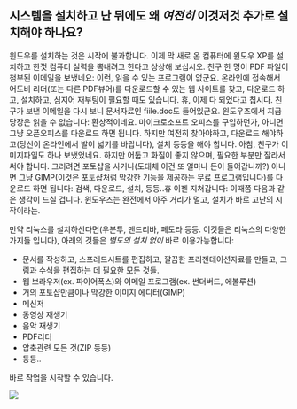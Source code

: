 



<h2>﻿시스템을 설치하고 난 뒤에도 왜 <i>여전히</i> 이것저것 추가로 설치해야 하나요? </h2>

윈도우를 설치하는 것은 시작에 불과합니다. 이제 막 새로 온 컴퓨터에 윈도우 XP를 설치하고 한껏 컴퓨터 실력을 뽐내려고 한다고 상상해 보십시오. 친구 한 명이 PDF 파일이 첨부된 이메일을 보냈네요: 이런, 읽을 수 있는 프로그램이 없군요. 온라인에 접속해서 어도비 리더(또는 다른 PDF뷰어)를 다운로드할 수 있는 웹 사이트를 찾고, 다운로드 하고, 설치하고, 심지어 재부팅이 필요할 때도 있습니다. 휴, 이제 다 되었다고 칩시다. 친구가 보낸 이메일을 다시 보니 문서자료인 fiile.doc도 들어있군요. 윈도우즈에서 지금 당장은 읽을 수 없습니다: 환상적이네요. 마이크로소프트 오피스를 구입하던가, 아니면 그냥 오픈오피스를 다운로드 하면 됩니다. 하지만 여전히 찾아야하고, 다운로드 해야하고(당신이 온라인에서 발이 넓기를 바랍니다), 설치 등등을 해야 합니다. 아참, 친구가 이미지파일도 하나 보냈었네요. 하지만 어둡고 화질이 좋지 않으며, 필요한 부분만 잘라서 써야 합니다. 그러려면 포토샵을 사거나(도대체 이건 또 얼마나 돈이 들어갑니까?) 아니면 그냥 GIMP(이것은 포토샵처럼 막강한 기능을 제공하는 무료 프로그램입니다)를 다운로드 하면 됩니다: 검색, 다운로드, 설치, 등등..휴 이젠 지쳐갑니다: 이때쯤 다음과 같은 생각이 드실 겁니다. 윈도우즈는 완전에서 아주 거리가 멀고, 설치가 바로 고난의 시작이라는.

만약 리눅스를 설치하신다면(우분투, 맨드리바, 페도라 등등. 이것들은 리눅스의 다양한 가지들 입니다), 아래의 것들은 <i>별도의 설치 없이</i> 바로 이용가능합니다:

<ul>

<li>문서를 작성하고, 스프레드시트를 편집하고, 깔끔한 프리젠테이션자료를 만들고, 그림과 수식을 편집하는 데 필요한 모든 것들.</li>

<li>웹 브라우저(ex. 파이어폭스)와 이메일 프로그램(ex. 썬더버드, 에볼루션)</li>
<li>거의 포토샵만큼이나 막강한 이미지 에디터(GIMP)</li>
<li>메신저</li>
<li>동영상 재생기</li>
<li>음악 재생기</li>
<li>PDF리더</li>
<li>압축관련 모든 것(ZIP 등등)</li>
<li>등등..</li>
</ul>

바로 작업을 시작할 수 있습니다.

<img src="Images/app_menu.png" />




